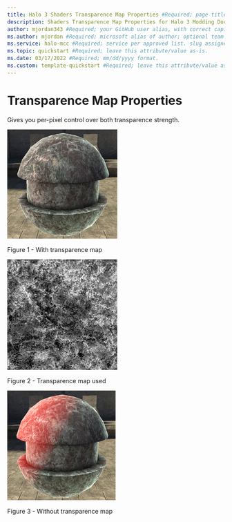 ```yaml
---
title: Halo 3 Shaders Transparence Map Properties #Required; page title is displayed in search results. Include the brand.
description: Shaders Transparence Map Properties for Halo 3 Modding Documentation. #Required; article description that is displayed in search results. 
author: mjordan343 #Required; your GitHub user alias, with correct capitalization.
ms.author: mjordan #Required; microsoft alias of author; optional team alias.
ms.service: halo-mcc #Required; service per approved list. slug assigned by ACOM.
ms.topic: quickstart #Required; leave this attribute/value as-is.
ms.date: 03/17/2022 #Required; mm/dd/yyyy format.
ms.custom: template-quickstart #Required; leave this attribute/value as-is.
---
```


# Transparence Map Properties

Gives you per-pixel control over both transparence strength.

![An object that has a transparence map applied to it.](./media/H3_Shaders_TransMapWith.png)

Figure 1 - With transparence map

![A black and white noise map used as the transparence map in figure 1.](./media/H3_Shaders_TransMapMap.png)

Figure 2 - Transparence map used

![An object that does not have a transparence map applied to it.](./media/H3_Shaders_TransMapWithout.png)

Figure 3 - Without transparence map
